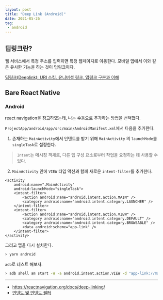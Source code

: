 ```yaml
---
layout: post
title: "Deep Link (Android)"
date: 2021-05-26
tag:
 - android
---
```


## 딥링크란?

웹 서비스에서 특정 주소를 입력하면 특정 웹페이지로 이동한다. 모바일 앱에서 이와 같은 유사한 기능을 하는 것이 딥링크이다.

[딥링크(Deeplink): URI 스킴, 유니버셜 링크, 앱링크 구분과 이해](https://help.dfinery.io/hc/ko/articles/360039757433-%EB%94%A5%EB%A7%81%ED%81%AC-Deeplink-URI%EC%8A%A4%ED%82%B4-%EC%9C%A0%EB%8B%88%EB%B2%84%EC%85%9C-%EB%A7%81%ED%81%AC-%EC%95%B1%EB%A7%81%ED%81%AC-%EA%B5%AC%EB%B6%84%EA%B3%BC-%EC%9D%B4%ED%95%B4)

## Bare React Native

### Android

react navigation을 참고하였는데, 나는 수동으로 추가하는 방법을 선택했다.

`ProjectApp/android/app/src/main/AndroidManifest.xml`에서 다음을 추가한다.

1. 존재하는 `MainActivity`에서 인텐트를 받기 위해 `MainActivity` 의 `launchMode`를 `singleTask`로 설정한다. 
> `Intent`는 메시징 객체로, 다른 앱 구성 요소로부터 작업을 요청하는 데 사용할 수 있다.
2. `MainActivity` 안에 `VIEW` 타입 액션과 함께 새로운 `intent-filter`를 추가한다.

```android
<activity
    android:name=".MainActivity"
    android:launchMode="singleTask">
    <intent-filter>
        <action android:name="android.intent.action.MAIN" />
        <category android:name="android.intent.category.LAUNCHER" />
    </intent-filter>
    <intent-filter>
        <action android:name="android.intent.action.VIEW" />
        <category android:name="android.intent.category.DEFAULT" />
        <category android:name="android.intent.category.BROWSABLE" />
        <data android:scheme="app-link" />
    </intent-filter>
</activity>
```

그리고 앱을 다시 설치한다.

```bash
> yarn android
```

`adb`로 테스트 해보자.

```bash
> adb shell am start -W -a android.intent.action.VIEW -d "app-link://main" com.myapp
```

---
* https://reactnavigation.org/docs/deep-linking/
* [인텐트 및 인텐트 필터](https://developer.android.com/guide/components/intents-filters?hl=ko)